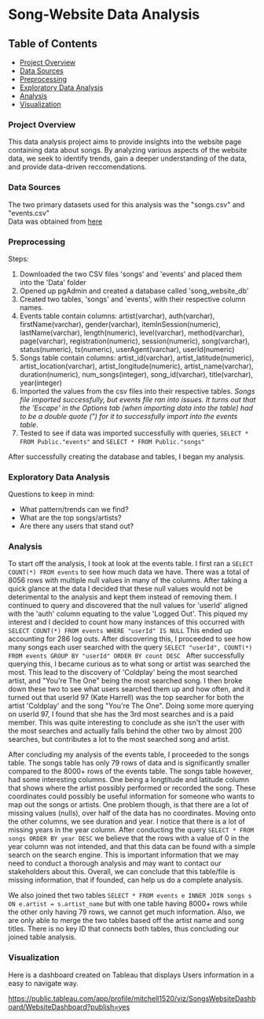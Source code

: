 # Song-Website Data Analysis

## Table of Contents
- [Project Overview](#project-overview)
- [Data Sources](#data-sources)
- [Preprocessing](#preprocessing)
- [Exploratory Data Analysis](#exploratory-data-analysis)
- [Analysis](#analysis)
- [Visualization](#visualization)

### Project Overview
This data analysis project aims to provide insights into the website page containing data about songs. By analyzing various aspects of the website data, we seek to identify trends, gain a deeper understanding of the data, and provide data-driven reccomendations.

### Data Sources
The two primary datasets used for this analysis was the "songs.csv" and "events.csv"  
Data was obtained from [here](https://github.com/MinaElkholy42/Song-Website-Data-Analysis/tree/main)

### Preprocessing  
Steps:
1. Downloaded the two CSV files 'songs' and 'events' and placed them into the 'Data' folder
2. Opened up pgAdmin and created a database called 'song_website_db'
3. Created two tables, 'songs' and 'events', with their respective column names.
4. Events table contain columns: artist(varchar), auth(varchar), firstName(varchar), gender(varchar), itemInSession(numeric), lastName(varchar), length(numeric), level(varchar), method(varchar), page(varchar), registration(numeric), session(numeric), song(varchar), status(numeric), ts(numeric), userAgent(varchar), userId(numeric)
5. Songs table contain columns: artist_id(varchar), artist_latitude(numeric), artist_location(varchar), artist_longitude(numeric), artist_name(varchar), duration(numeric), num_songs(integer), song_id(varchar), title(varchar), year(integer)
6. Imported the values from the csv files into their respective tables.  *Songs file imported successfully, but events file ran into issues. It turns out that the 'Escape' in the Options tab (when importing data into the table) had to be a double quote (") for it to successfully import into the events table*. 
7. Tested to see if data was imported successfully with queries,  ```SELECT * FROM Public."events"``` and ```SELECT * FROM Public."songs"```

After successfully creating the database and tables, I began my analysis.

### Exploratory Data Analysis
Questions to keep in mind:
- What pattern/trends can we find?
- What are the top songs/artists?
- Are there any users that stand out?

### Analysis
To start off the analysis, I took at look at the events table. I first ran a ```SELECT COUNT(*) FROM events``` to see how much data we have. There was a total of 8056 rows with multiple null values in many of the columns. After taking a quick glance at the data I decided that these null values would not be deterimental to the analysis and kept them instead of removing them. I continued to query and discovered that the null values for 'userId' aligned with the 'auth' column equating to the value 'Logged Out'. This piqued my interest and I decided to count how many instances of this occurred with ```SELECT COUNT(*) FROM events WHERE "userId" IS NULL``` This ended up accounting for 286 log outs. After discovering this, I proceeded to see how many songs each user searched with the query ```SELECT "userId", COUNT(*)
FROM events
GROUP BY "userId"
ORDER BY count DESC ``` After successfully querying this, I became curious as to what song or artist was searched the most. This lead to the discovery of 'Coldplay' being the most searched artist, and "You're The One" being the most searched song. I then broke down these two to see what users searched them up and how often, and it turned out that userId 97 (Kate Harrell) was the top searcher for both the artist 'Coldplay' and the song "You're The One". Doing some more querying on userId 97, I found that she has the 3rd most searches and is a paid member. This was quite interesting to conclude as she isn't the user with the most searches and actually falls behind the other two by almost 200 searches, but contributes a lot to the most searched song and artist.  

After concluding my analysis of the events table, I proceeded to the songs table. The songs table has only 79 rows of data and is significantly smaller compared to the 8000+ rows of the events table. The songs table however, had some interesting columns. One being a longtitude and latitude column that shows where the artist possibly performed or recorded the song. These coordinates could possibly be useful information for someone who wants to map out the songs or artists. One problem though, is that there are a lot of missing values (nulls), over half of the data has no coordinates. Moving onto the other columns, we see duration and year. I notice that there is a lot of missing years in the year column. After conducting the query ```SELECT *
FROM songs
ORDER BY year DESC``` we believe that the rows with a value of 0 in the year column was not intended, and that this data can be found with a simple search on the search engine. This is important information that we may need to conduct a thorough analysis and may want to contact our stakeholders about this. Overall, we can conclude that this table/file is missing information, that if founded, can help us do a complete analysis.

We also joined thet two tables ```SELECT *
FROM events e
INNER JOIN songs s ON e.artist = s.artist_name``` but with one table having 8000+ rows while the other only having 79 rows, we cannot get much information. Also, we are only able to merge the two tables based off the artist name and song titles. There is no key ID that connects both tables, thus concluding our joined table analysis. 
  

### Visualization  
Here is a dashboard created on Tableau that displays Users information in a easy to navigate way.  

https://public.tableau.com/app/profile/mitchell1520/viz/SongsWebsiteDashboard/WebsiteDashboard?publish=yes 
